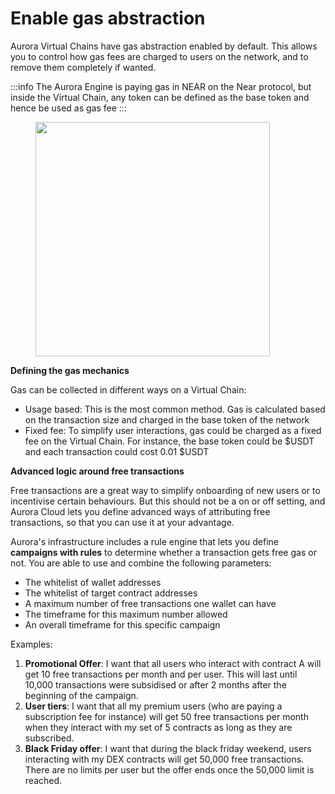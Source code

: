 # Enable gas abstraction

Aurora Virtual Chains have gas abstraction enabled by default. This allows you to control how gas fees are charged to users on the network, and to remove them completely if wanted.

:::info
The Aurora Engine is paying gas in NEAR on the Near protocol, but inside the Virtual Chain, any token can be defined as the base token and hence be used as gas fee
:::

<figure><img src="/img/.gitbook/assets/Frame 827 (3).png" alt="" width="375"></img><figcaption></figcaption></figure>

**Defining the gas mechanics**

Gas can be collected in different ways on a Virtual Chain:

* Usage based: This is the most common method. Gas is calculated based on the transaction size and charged in the base token of the network
* Fixed fee: To simplify user interactions, gas could be charged as a fixed fee on the Virtual Chain. For instance, the base token could be $USDT and each transaction could cost 0.01 $USDT

**Advanced logic around free transactions**

Free transactions are a great way to simplify onboarding of new users or to incentivise certain behaviours. But this should not be a on or off setting, and Aurora Cloud lets you define advanced ways of attributing free transactions, so that you can use it at your advantage.

Aurora's infrastructure includes a rule engine that lets you define **campaigns with rules** to determine whether a transaction gets free gas or not. You are able to use and combine the following parameters:

* The whitelist of wallet addresses
* The whitelist of target contract addresses
* A maximum number of free transactions one wallet can have
* The timeframe for this maximum number allowed
* An overall timeframe for this specific campaign

Examples:

1. **Promotional Offer**: I want that all users who interact with contract A will get 10 free transactions per month and per user. This will last until 10,000 transactions were subsidised or after 2 months after the beginning of the campaign.
2. **User tiers**: I want that all my premium users (who are paying a subscription fee for instance) will get 50 free transactions per month when they interact with my set of 5 contracts as long as they are subscribed.
3. **Black Friday offer**: I want that during the black friday weekend, users interacting with my DEX contracts will get 50,000 free transactions. There are no limits per user but the offer ends once the 50,000 limit is reached.

&#x20;
